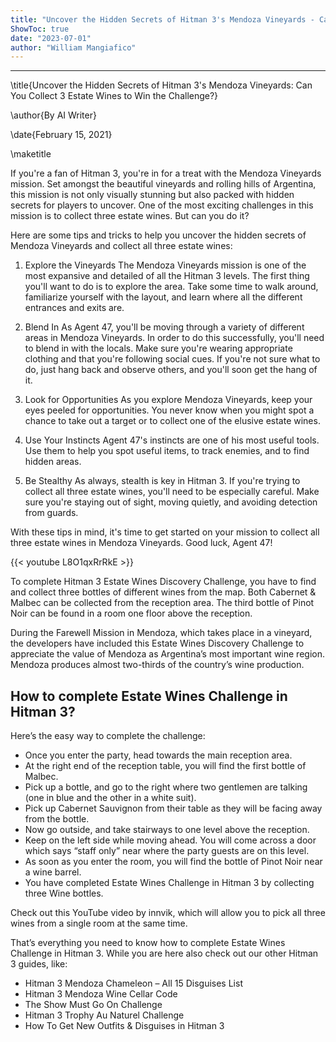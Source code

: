 ```yaml
---
title: "Uncover the Hidden Secrets of Hitman 3's Mendoza Vineyards - Can You Collect 3 Estate Wines to Win the Challenge?"
ShowToc: true 
date: "2023-07-01"
author: "William Mangiafico"
---
```

*****
\title{Uncover the Hidden Secrets of Hitman 3's Mendoza Vineyards: Can You Collect 3 Estate Wines to Win the Challenge?}

\author{By AI Writer}

\date{February 15, 2021}

\maketitle

If you're a fan of Hitman 3, you're in for a treat with the Mendoza Vineyards mission. Set amongst the beautiful vineyards and rolling hills of Argentina, this mission is not only visually stunning but also packed with hidden secrets for players to uncover. One of the most exciting challenges in this mission is to collect three estate wines. But can you do it? 

Here are some tips and tricks to help you uncover the hidden secrets of Mendoza Vineyards and collect all three estate wines:

1. Explore the Vineyards
The Mendoza Vineyards mission is one of the most expansive and detailed of all the Hitman 3 levels. The first thing you'll want to do is to explore the area. Take some time to walk around, familiarize yourself with the layout, and learn where all the different entrances and exits are. 

2. Blend In
As Agent 47, you'll be moving through a variety of different areas in Mendoza Vineyards. In order to do this successfully, you'll need to blend in with the locals. Make sure you're wearing appropriate clothing and that you're following social cues. If you're not sure what to do, just hang back and observe others, and you'll soon get the hang of it.

3. Look for Opportunities
As you explore Mendoza Vineyards, keep your eyes peeled for opportunities. You never know when you might spot a chance to take out a target or to collect one of the elusive estate wines.

4. Use Your Instincts
Agent 47's instincts are one of his most useful tools. Use them to help you spot useful items, to track enemies, and to find hidden areas.

5. Be Stealthy
As always, stealth is key in Hitman 3. If you're trying to collect all three estate wines, you'll need to be especially careful. Make sure you're staying out of sight, moving quietly, and avoiding detection from guards.

With these tips in mind, it's time to get started on your mission to collect all three estate wines in Mendoza Vineyards. Good luck, Agent 47!

{{< youtube L8O1qxRrRkE >}} 



To complete Hitman 3 Estate Wines Discovery Challenge, you have to find and collect three bottles of different wines from the map. Both Cabernet & Malbec can be collected from the reception area. The third bottle of Pinot Noir can be found in a room one floor above the reception.

 
During the Farewell Mission in Mendoza, which takes place in a vineyard, the developers have included this Estate Wines Discovery Challenge to appreciate the value of Mendoza as Argentina’s most important wine region. Mendoza produces almost two-thirds of the country’s wine production.
 
## How to complete Estate Wines Challenge in Hitman 3?
 
Here’s the easy way to complete the challenge:
 
- Once you enter the party, head towards the main reception area.
 - At the right end of the reception table, you will find the first bottle of Malbec.
 - Pick up a bottle, and go to the right where two gentlemen are talking (one in blue and the other in a white suit).
 - Pick up Cabernet Sauvignon from their table as they will be facing away from the bottle.
 - Now go outside, and take stairways to one level above the reception.
 - Keep on the left side while moving ahead. You will come across a door which says “staff only” near where the party guests are on this level.
 - As soon as you enter the room, you will find the bottle of Pinot Noir near a wine barrel.
 - You have completed Estate Wines Challenge in Hitman 3 by collecting three Wine bottles.

 
Check out this YouTube video by innvik, which will allow you to pick all three wines from a single room at the same time.
 

 
That’s everything you need to know how to complete Estate Wines Challenge in Hitman 3. While you are here also check out our other Hitman 3 guides, like:
 
- Hitman 3 Mendoza Chameleon – All 15 Disguises List
 - Hitman 3 Mendoza Wine Cellar Code
 - The Show Must Go On Challenge
 - Hitman 3 Trophy Au Naturel Challenge
 - How To Get New Outfits & Disguises in Hitman 3






